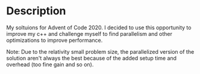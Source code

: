 # Description
My soltuions for Advent of Code 2020.  I decided to use this opportunity to improve my c++ and challenge myself to find parallelism and other optimizations to improve performance.

Note:
Due to the relativity small problem size, the parallelized version of the solution aren't always the best because of the added setup time and overhead (too fine gain and so on). 